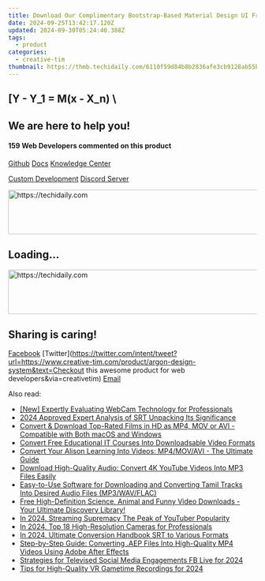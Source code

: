 ```yaml
---
title: Download Our Complimentary Bootstrap-Based Material Design UI Framework From Creative Tim
date: 2024-09-25T13:42:17.120Z
updated: 2024-09-30T05:24:40.388Z
tags:
  - product
categories:
  - creative-tim
thumbnail: https://thmb.techidaily.com/6110f59d84b8b2836afe3cb9128ab55b4983bac7c041837cad5f3c0f9163df97.jpg
---
```


## \[Y - Y_1 = M(x - X_n) \

## We are here to help you!

#### 159 Web Developers commented on this product

[Github](https://github.com/creativetimofficial/argon-design-system) [Docs](https://tools.techidaily.com/creative-tim/products/) [Knowledge Center](https://tools.techidaily.com/creative-tim/products/) 

[Custom Development](https://tools.techidaily.com/creative-tim/products/) [Discord Server](https://discord.com/invite/FhCJCaHdQa) 

<!-- affiliate ads begin -->
<a href="https://aidotcom.pxf.io/c/5597632/2134499/19576" target="_top" id="2134499">
  <img src="//a.impactradius-go.com/display-ad/19576-2134499" border="0" alt="https://techidaily.com" width="600" height="90"/>
</a>
<img height="0" width="0" src="https://aidotcom.pxf.io/i/5597632/2134499/19576" style="position:absolute;visibility:hidden;" border="0" />
<!-- affiliate ads end -->

## Loading...

<!-- affiliate ads begin -->
<a href="https://unicoeye.pxf.io/c/5597632/2134237/18498" target="_top" id="2134237">
  <img src="//a.impactradius-go.com/display-ad/18498-2134237" border="0" alt="https://techidaily.com" width="728" height="90"/>
</a>
<img height="0" width="0" src="https://unicoeye.pxf.io/i/5597632/2134237/18498" style="position:absolute;visibility:hidden;" border="0" />
<!-- affiliate ads end -->

## Sharing is caring!

[Facebook](https://www.facebook.com/sharer/sharer.php?u=https://www.creative-tim.com/product/argon-design-system?src=sdkpreparse) [Twitter](https://twitter.com/intent/tweet?url=https://www.creative-tim.com/product/argon-design-system&text=Checkout this awesome product for web developers&via=creativetim) [Email](https://tools.techidaily.com/creative-tim/products/)

<ins class="adsbygoogle"
     style="display:block"
     data-ad-format="autorelaxed"
     data-ad-client="ca-pub-7571918770474297"
     data-ad-slot="1223367746"></ins>

<ins class="adsbygoogle"
     style="display:block"
     data-ad-client="ca-pub-7571918770474297"
     data-ad-slot="8358498916"
     data-ad-format="auto"
     data-full-width-responsive="true"></ins>

<span class="atpl-alsoreadstyle">Also read:</span>
<div><ul>
<li><a href="https://screen-recording.techidaily.com/new-expertly-evaluating-webcam-technology-for-professionals/"><u>[New] Expertly Evaluating WebCam Technology for Professionals</u></a></li>
<li><a href="https://some-knowledge.techidaily.com/2024-approved-expert-analysis-of-srt-unpacking-its-significance/"><u>2024 Approved Expert Analysis of SRT Unpacking Its Significance</u></a></li>
<li><a href="https://win-guides.techidaily.com/convert-and-download-top-rated-films-in-hd-as-mp4-mov-or-avi-compatible-with-both-macos-and-windows/"><u>Convert & Download Top-Rated Films in HD as MP4, MOV or AVI - Compatible with Both macOS and Windows</u></a></li>
<li><a href="https://win-guides.techidaily.com/convert-free-educational-it-courses-into-downloadsable-video-formats/"><u>Convert Free Educational IT Courses Into Downloadsable Video Formats</u></a></li>
<li><a href="https://win-guides.techidaily.com/convert-your-alison-learning-into-videos-mp4movavi-the-ultimate-guide/"><u>Convert Your Alison Learning Into Videos: MP4/MOV/AVI - The Ultimate Guide</u></a></li>
<li><a href="https://win-guides.techidaily.com/download-high-quality-audio-convert-4k-youtube-videos-into-mp3-files-easily/"><u>Download High-Quality Audio: Convert 4K YouTube Videos Into MP3 Files Easily</u></a></li>
<li><a href="https://win-guides.techidaily.com/easy-to-use-software-for-downloading-and-converting-tamil-tracks-into-desired-audio-files-mp3wavflac/"><u>Easy-to-Use Software for Downloading and Converting Tamil Tracks Into Desired Audio Files (MP3/WAV/FLAC)</u></a></li>
<li><a href="https://win-guides.techidaily.com/free-high-definition-science-animal-and-funny-video-downloads-your-ultimate-discovery-library/"><u>Free High-Definition Science, Animal and Funny Video Downloads - Your Ultimate Discovery Library!</u></a></li>
<li><a href="https://youtube-sure.techidaily.com/24-streaming-supremacy-the-peak-of-youtuber-popularity/"><u>In 2024, Streaming Supremacy The Peak of YouTuber Popularity</u></a></li>
<li><a href="https://fox-friendly.techidaily.com/in-2024-top-18-high-resolution-cameras-for-professionals/"><u>In 2024, Top 18 High-Resolution Cameras for Professionals</u></a></li>
<li><a href="https://some-guidance.techidaily.com/in-2024-ultimate-conversion-handbook-srt-to-various-formats/"><u>In 2024, Ultimate Conversion Handbook SRT to Various Formats</u></a></li>
<li><a href="https://smart-video-creator.techidaily.com/step-by-step-guide-converting-aep-files-into-high-quality-mp4-videos-using-adobe-after-effects/"><u>Step-by-Step Guide: Converting .AEP Files Into High-Quality MP4 Videos Using Adobe After Effects</u></a></li>
<li><a href="https://facebook-video-content.techidaily.com/strategies-for-televised-social-media-engagements-fb-live-for-2024/"><u>Strategies for Televised Social Media Engagements FB Live for 2024</u></a></li>
<li><a href="https://screen-sharing-recording.techidaily.com/tips-for-high-quality-vr-gametime-recordings-for-2024/"><u>Tips for High-Quality VR Gametime Recordings for 2024</u></a></li>
</ul></div>

